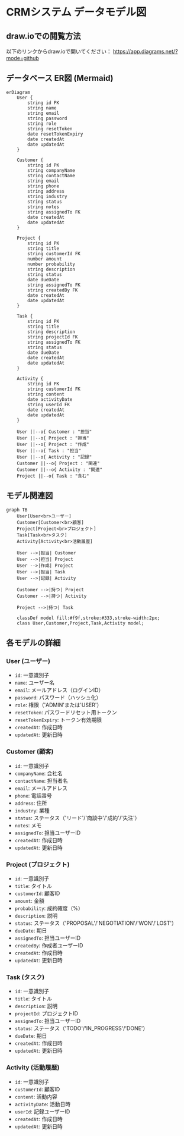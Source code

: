 # CRMシステム データモデル図

## draw.ioでの閲覧方法
以下のリンクからdraw.ioで開いてください：
https://app.diagrams.net/?mode=github

## データベース ER図 (Mermaid)

```mermaid
erDiagram
    User {
        string id PK
        string name
        string email
        string password
        string role
        string resetToken
        date resetTokenExpiry
        date createdAt
        date updatedAt
    }
    
    Customer {
        string id PK
        string companyName
        string contactName
        string email
        string phone
        string address
        string industry
        string status
        string notes
        string assignedTo FK
        date createdAt
        date updatedAt
    }
    
    Project {
        string id PK
        string title
        string customerId FK
        number amount
        number probability
        string description
        string status
        date dueDate
        string assignedTo FK
        string createdBy FK
        date createdAt
        date updatedAt
    }
    
    Task {
        string id PK
        string title
        string description
        string projectId FK
        string assignedTo FK
        string status
        date dueDate
        date createdAt
        date updatedAt
    }
    
    Activity {
        string id PK
        string customerId FK
        string content
        date activityDate
        string userId FK
        date createdAt
        date updatedAt
    }
    
    User ||--o{ Customer : "担当"
    User ||--o{ Project : "担当"
    User ||--o{ Project : "作成"
    User ||--o{ Task : "担当"
    User ||--o{ Activity : "記録"
    Customer ||--o{ Project : "関連"
    Customer ||--o{ Activity : "関連"
    Project ||--o{ Task : "含む"
```

## モデル関連図

```mermaid
graph TB
    User[User<br>ユーザー]
    Customer[Customer<br>顧客]
    Project[Project<br>プロジェクト]
    Task[Task<br>タスク]
    Activity[Activity<br>活動履歴]
    
    User -->|担当| Customer
    User -->|担当| Project
    User -->|作成| Project
    User -->|担当| Task
    User -->|記録| Activity
    
    Customer -->|持つ| Project
    Customer -->|持つ| Activity
    
    Project -->|持つ| Task
    
    classDef model fill:#f9f,stroke:#333,stroke-width:2px;
    class User,Customer,Project,Task,Activity model;
```

## 各モデルの詳細

### User (ユーザー)
- `id`: 一意識別子
- `name`: ユーザー名
- `email`: メールアドレス（ログインID）
- `password`: パスワード（ハッシュ化）
- `role`: 権限（'ADMIN'または'USER'）
- `resetToken`: パスワードリセット用トークン
- `resetTokenExpiry`: トークン有効期限
- `createdAt`: 作成日時
- `updatedAt`: 更新日時

### Customer (顧客)
- `id`: 一意識別子
- `companyName`: 会社名
- `contactName`: 担当者名
- `email`: メールアドレス
- `phone`: 電話番号
- `address`: 住所
- `industry`: 業種
- `status`: ステータス（'リード'/'商談中'/'成約'/'失注'）
- `notes`: メモ
- `assignedTo`: 担当ユーザーID
- `createdAt`: 作成日時
- `updatedAt`: 更新日時

### Project (プロジェクト)
- `id`: 一意識別子
- `title`: タイトル
- `customerId`: 顧客ID
- `amount`: 金額
- `probability`: 成約確度（%）
- `description`: 説明
- `status`: ステータス（'PROPOSAL'/'NEGOTIATION'/'WON'/'LOST'）
- `dueDate`: 期日
- `assignedTo`: 担当ユーザーID
- `createdBy`: 作成者ユーザーID
- `createdAt`: 作成日時
- `updatedAt`: 更新日時

### Task (タスク)
- `id`: 一意識別子
- `title`: タイトル
- `description`: 説明
- `projectId`: プロジェクトID
- `assignedTo`: 担当ユーザーID
- `status`: ステータス（'TODO'/'IN_PROGRESS'/'DONE'）
- `dueDate`: 期日
- `createdAt`: 作成日時
- `updatedAt`: 更新日時

### Activity (活動履歴)
- `id`: 一意識別子
- `customerId`: 顧客ID
- `content`: 活動内容
- `activityDate`: 活動日時
- `userId`: 記録ユーザーID
- `createdAt`: 作成日時
- `updatedAt`: 更新日時 